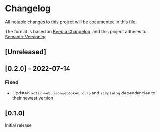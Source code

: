 # Changelog
All notable changes to this project will be documented in this file.

The format is based on [Keep a Changelog](https://keepachangelog.com/en/1.0.0/),
and this project adheres to [Semantic Versioning](https://semver.org/spec/v2.0.0.html).

## [Unreleased]

## [0.2.0] - 2022-07-14

### Fixed

- Updated `actix-web`, `jsonwebtoken`, `clap` and `simplelog` dependencies to
  their newest version

## [0.1.0]

Initial release